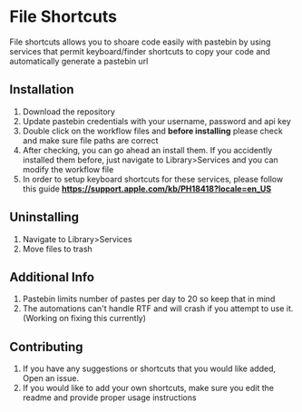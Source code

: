 # File Shortcuts
File shortcuts allows you to shoare code easily with pastebin by using services that permit keyboard/finder shortcuts to copy your code and automatically generate a pastebin url

## Installation
1. Download the repository
2. Update pastebin credentials with your username, password and api key
3. Double click on the workflow files and **before installing** please check and make sure file paths are correct
4. After checking, you can go ahead an install them. If you accidently installed them before, just navigate to Library>Services and you can modify the workflow file
5. In order to setup keyboard shortcuts for these services, please follow this guide **https://support.apple.com/kb/PH18418?locale=en_US**


## Uninstalling
1. Navigate to Library>Services
2. Move files to trash

## Additional Info
1. Pastebin limits number of pastes per day to 20 so keep that in mind
2. The automations can't handle RTF and will crash if you attempt to use it. (Working on fixing this currently)

## Contributing
1. If you have any suggestions or shortcuts that you would like added, Open an issue.
2. If you would like to add your own shortcuts, make sure you edit the readme and provide proper usage instructions

